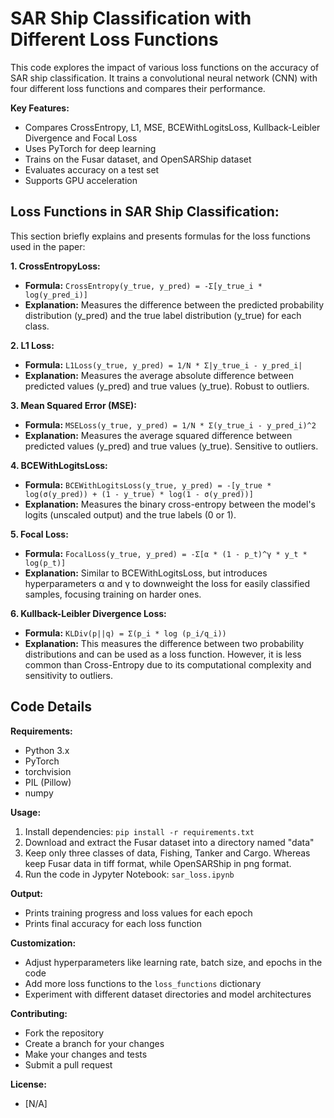 # SAR Ship Classification with Different Loss Functions

This code explores the impact of various loss functions on the accuracy of SAR ship classification. It trains a convolutional neural network (CNN) with four different loss functions and compares their performance.

**Key Features:**

- Compares CrossEntropy, L1, MSE, BCEWithLogitsLoss, Kullback-Leibler Divergence and Focal Loss
- Uses PyTorch for deep learning
- Trains on the Fusar dataset, and OpenSARShip dataset
- Evaluates accuracy on a test set
- Supports GPU acceleration

## Loss Functions in SAR Ship Classification: 

This section briefly explains and presents formulas for the loss functions used in the paper:

**1. CrossEntropyLoss:**

* **Formula:** `CrossEntropy(y_true, y_pred) = -Σ[y_true_i * log(y_pred_i)]`
* **Explanation:** Measures the difference between the predicted probability distribution (y_pred) and the true label distribution (y_true) for each class.

**2. L1 Loss:**

* **Formula:** `L1Loss(y_true, y_pred) = 1/N * Σ|y_true_i - y_pred_i|`
* **Explanation:** Measures the average absolute difference between predicted values (y_pred) and true values (y_true). Robust to outliers.

**3. Mean Squared Error (MSE):**

* **Formula:** `MSELoss(y_true, y_pred) = 1/N * Σ(y_true_i - y_pred_i)^2`
* **Explanation:** Measures the average squared difference between predicted values (y_pred) and true values (y_true). Sensitive to outliers.

**4. BCEWithLogitsLoss:**

* **Formula:** `BCEWithLogitsLoss(y_true, y_pred) = -[y_true * log(σ(y_pred)) + (1 - y_true) * log(1 - σ(y_pred))]`
* **Explanation:** Measures the binary cross-entropy between the model's logits (unscaled output) and the true labels (0 or 1).

**5. Focal Loss:**

* **Formula:** `FocalLoss(y_true, y_pred) = -Σ[α * (1 - p_t)^γ * y_t * log(p_t)]`
* **Explanation:** Similar to BCEWithLogitsLoss, but introduces hyperparameters α and γ to downweight the loss for easily classified samples, focusing training on harder ones.

**6. Kullback-Leibler Divergence Loss:**

* **Formula:** `KLDiv(p||q) = Σ(p_i * log (p_i/q_i))`
* **Explanation:** This measures the difference between two probability distributions and can be used as a loss function. However, it is less common than Cross-Entropy due to its computational complexity and sensitivity to outliers.

## Code Details 

**Requirements:**

- Python 3.x
- PyTorch
- torchvision
- PIL (Pillow)
- numpy

**Usage:**

1. Install dependencies: `pip install -r requirements.txt`
2. Download and extract the Fusar dataset into a directory named "data"
3. Keep only three classes of data, Fishing, Tanker and Cargo. Whereas keep Fusar data in tiff format, while OpenSARShip in png format.
4. Run the code in Jypyter Notebook: `sar_loss.ipynb`

**Output:**

- Prints training progress and loss values for each epoch
- Prints final accuracy for each loss function

**Customization:**

- Adjust hyperparameters like learning rate, batch size, and epochs in the code
- Add more loss functions to the `loss_functions` dictionary
- Experiment with different dataset directories and model architectures

**Contributing:**

- Fork the repository
- Create a branch for your changes
- Make your changes and tests
- Submit a pull request

**License:**

- [N/A]
